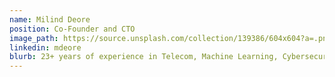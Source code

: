 ```yaml
---
name: Milind Deore
position: Co-Founder and CTO
image_path: https://source.unsplash.com/collection/139386/604x604?a=.png
linkedin: mdeore
blurb: 23+ years of experience in Telecom, Machine Learning, Cybersecurity. Active ML/IoT community leader, won various open competitions and hold couple of patents in Face Authentication.
---
```

